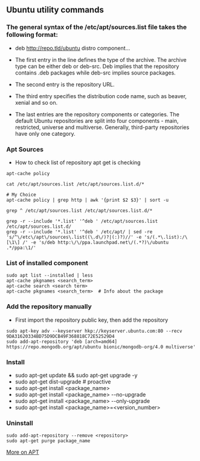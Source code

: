 ## Ubuntu utility commands

### The general syntax of the /etc/apt/sources.list file takes the following format:

- deb http://repo.tld/ubuntu distro component...

- The first entry in the line defines the type of the archive. The archive type can be either deb or deb-src. Deb implies that the repository contains .deb packages while deb-src implies source packages.
- The second entry is the repository URL.
- The third entry specifies the distribution code name, such as beaver, xenial and so on.
- The last entries are the repository components or categories. The default Ubuntu repositories are split into four components - main, restricted, universe and multiverse. Generally, third-party repositories have only one category.


### Apt Sources

- How to check list of repository apt get is checking

```shell script
apt-cache policy

cat /etc/apt/sources.list /etc/apt/sources.list.d/*

# My Choice
apt-cache policy | grep http | awk '{print $2 $3}' | sort -u

grep ^ /etc/apt/sources.list /etc/apt/sources.list.d/* 

grep -r --include '*.list' '^deb ' /etc/apt/sources.list /etc/apt/sources.list.d/
grep -r --include '*.list' '^deb ' /etc/apt/ | sed -re 's/^\/etc\/apt\/sources\.list((\.d\/)?|(:)?)//' -e 's/(.*\.list):/\[\1\] /' -e 's/deb http:\/\/ppa.launchpad.net\/(.*?)\/ubuntu .*/ppa:\1/'

```

### List of installed component

```
sudo apt list --installed | less
apt-cache pkgnames <search_term>
apt-cache search <search term>
apt-cache pkgnames <search_term>  # Info about the package
```

### Add the repository manually

- First import the repository public key, then add the repository

``` shell script
sudo apt-key adv --keyserver hkp://keyserver.ubuntu.com:80 --recv 9DA31620334BD75D9DCB49F368818C72E52529D4
sudo add-apt-repository 'deb [arch=amd64] https://repo.mongodb.org/apt/ubuntu bionic/mongodb-org/4.0 multiverse'
```

### Install

- sudo apt-get update && sudo apt-get upgrade -y
- sudo apt-get dist-upgrade # proactive
- sudo apt-get install <package_name>
- sudo apt-get install <package_name> --no-upgrade
- sudo apt-get install <package_name> --only-upgrade
- sudo apt-get install <package_name>=<version_number>

### Uninstall

```shell script
sudo add-apt-repository --remove <repository>
sudo apt-get purge package_name
```

[More on APT](https://linuxize.com/post/how-to-add-apt-repository-in-ubuntu/)